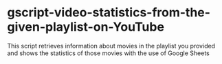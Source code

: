 # gscript-video-statistics-from-the-given-playlist-on-YouTube
This script retrieves information about movies in the playlist you provided and shows the statistics of those movies with the use of Google Sheets
